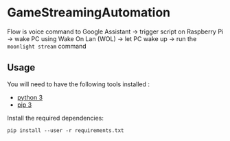 # GameStreamingAutomation

Flow is voice command to Google Assistant -> trigger script on Raspberry Pi -> wake PC using Wake On Lan (WOL) -> let PC wake up -> run the `moonlight stream` command

## Usage

You will need to have the following tools installed : 
* [python 3](https://www.python.org/downloads/) 
* [pip 3](https://pip.pypa.io/en/stable/)

Install the required dependencies:
```shell
pip install --user -r requirements.txt
```
